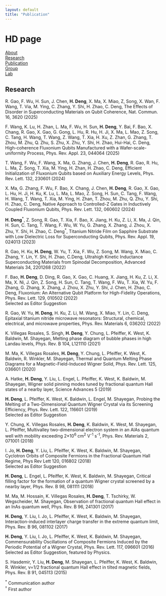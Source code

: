 ```yaml
---
layout: default
title: "Publication"
---
```


# HD page

[About](\index)  
[Research](\research)  
[Publication](\publication)  
[Group](\group)  
[Lab](\lab)

## Research

R. Gao, F. Wu, H. Sun, J. Chen, **H. Deng**, X. Ma, X. Miao, Z, Song, X. Wan, F. Wang, T. Via, M. Ying, C. Zhang, Y. Shi, H. Zhao, C. Deng, The Effects of Disorder in Superconducting Materials on Qubit Coherence, Nat. Commun. 16, 3620 (2025)

F. Wang, K. Lu, H. Zhan, L. Ma, F. Wu, H. Sun, **H. Deng**, Y. Bai, F. Bao, X. Chang, R. Gao, X. Gao, G. Gong, L. Hu, R. Hu, H. Ji, X. Ma, L. Mao, Z. Song, C. Tang, H. Wang, T. Wang, Z. Wang, T. Xia, H. Xu, Z. Zhan, G. Zhang, T. Zhou, M. Zhu, Q. Zhu, S. Zhu, X. Zhu, Y. Shi, H. Zhao, Hui-Hai, C. Deng, High-coherence Fluxonium Qubits Manufactured with a Wafer-scale-uniformity Process, Phys. Rev. Appl. 23, 044064 (2025)

T. Wang, F. Wu, F. Wang, X. Ma, G. Zhang, J. Chen, **H. Deng**, R. Gao, R. Hu, L. Ma, Z. Song, T. Xia, M. Ying, H. Zhan, H. Zhao, C. Deng, Efficient Initialization of Fluxonium Qubits based on Auxiliary Energy Levels, Phys. Rev. Lett. 132, 230601 (2024)

X. Ma, G. Zhang, F. Wu, F. Bao, X. Chang, J. Chen, **H. Deng**, R. Gao, X. Gao, L. Hu, H. Ji, H. Ku, K. Lu, L. Ma, L. Mao, Z. Song, H. Sun, C. Tang, F. Wang, H. Wang, T. Wang, T. Xia, M. Ying, H. Zhan, T. Zhou, M. Zhu, Q. Zhu, Y. Shi, H. Zhao, C. Deng, Native Approach to Controlled-Z Gates in Inductively Coupled Fluxonium Qubits, Phys. Rev. Lett. 132, 060602 (2024)

**H. Deng**<sup>\*</sup>, Z. Song, R. Gao, T. Xia, F. Bao, X. Jiang, H. Ku, Z. Li, X. Ma, J. Qin, H. Sun, C. Tang, T. Wang, F. Wu, W. Yu, G. Zhang, X. Zhang, J. Zhou, X. Zhu, Y. Shi, H. Zhao, C. Deng<sup>\*</sup>, Titanium Nitride Film on Sapphire Substrate with Low Dielectric Loss for Superconducting Qubits, Phys. Rev. Appl. 19, 024013 (2023)

R. Gao, H. Ku, **H. Deng**, W. Yu, T. Xia, F. Wu, Z. Song, M. Wang, X. Miao, C. Zhang, Y. Lin, Y. Shi, H. Zhao, C.Deng, Ultrahigh Kinetic Inductance Superconducting Materials from Spinodal Decomposition, Advanced Materials 34, 2201268 (2022)

F. Bao, **H. Deng**, D. Ding, R. Gao, X. Gao, C. Huang, X. Jiang, H. Ku, Z. Li, X. Ma, X. Ni, J. Qin, Z. Song, H. Sun, C. Tang, T. Wang, F. Wu, T. Xia, W. Yu, F. Zhang, G. Zhang, X. Zhang, J. Zhou, X. Zhu, Y. Shi, J. Chen, H. Zhao, C. Deng, Fluxonium: An Alternative Qubit Platform for High-Fidelity Operations, Phys. Rev. Lett. 129, 010502 (2022)  
Selected as Editor Suggestion

R. Gao, W. Yu, **H. Deng**, H. Ku, Z. Li, M. Wang, X. Miao, Y. Lin, C. Deng, Epitaxial titanium nitride microwave resonators: Structural, chemical, electrical, and microwave properties, Phys. Rev. Materials 6, 036202 (2022)

K. Villegas Rosales, S. Singh, **H. Deng**, Y. Chung, L. Pfeiffer, K. West, K. Baldwin, M. Shayegan, Melting phase diagram of bubble phases in high Landau levels, Phys. Rev. B 104, L121110 (2021)

M. Ma, K. Villegas Rosales, **H. Deng**, Y. Chung, L. Pfeiffer, K. West, K. Baldwin, R. Winkler, M. Shayegan, Thermal and Quantum Melting Phase Diagrams for a Magnetic-Field-Induced Wigner Solid, Phys. Rev. Lett. 125, 036601 (2020)

A. Hatke, **H. Deng**, Y. Liu, L. Engel, L. Pfeiffer, K. West, K. Baldwin, M. Shayegan, Wigner solid pinning modes tuned by fractional quantum Hall states of a nearby layer, Science Advances 5 (2019)

**H. Deng**, L. Pfeiffer, K. West, K. Baldwin, L. Engel, M. Shayegan, Probing the Melting of a Two-Dimensional Quantum Wigner Crystal via its Screening Efficiency, Phys. Rev. Lett. 122, 116601 (2019)  
Selected as Editor Suggestion

Y. Chung, K. Villegas Rosales, **H. Deng**, K. Baldwin, K. West, M. Shayegan, L. Pfeiffer, Multivalley two-dimensional electron system in an AlAs quantum well with mobility exceeding 2×10<sup>6</sup> cm<sup>2</sup> V<sup>-1</sup> s<sup>-1</sup>, Phys. Rev. Materials 2, 071001 (2018)

I. Jo, **H. Deng**, Y. Liu, L. Pfeiffer, K. West, K. Baldwin, M. Shayegan, Cyclotron Orbits of Composite Fermions in the Fractional Quantum Hall Regime, Phys Rev Lett 120, 016802 (2018)  
Selected as Editor Suggestion

**H. Deng**, L. Engel, L. Pfeiffer, K. West, K. Baldwin, M. Shayegan, Critical filling factor for the formation of a quantum Wigner crystal screened by a nearby layer, Phys. Rev. B 98, 081111 (2018)

M. Ma, M. Hossain, K. Villegas Rosales, **H. Deng**, T. Tschirky, W. Wegscheider, M. Shayegan, Observation of fractional quantum Hall effect in an InAs quantum well, Phys. Rev. B 96, 241301 (2017)

**H. Deng**, Y. Liu, I. Jo, L. Pfeiffer, K. West, K. Baldwin, M. Shayegan, Interaction-induced interlayer charge transfer in the extreme quantum limit, Phys. Rev. B 96, 081102 (2017)

**H. Deng**, Y. Liu, I. Jo, L. Pfeiffer, K. West, K. Baldwin, M. Shayegan, Commensurability Oscillations of Composite Fermions Induced by the Periodic Potential of a Wigner Crystal, Phys. Rev. Lett. 117, 096601 (2016)  
Selected as Editor Suggestion, featured by Physics.

S. Hasdemir, Y. Liu, **H. Deng**, M. Shayegan, L. Pfeiffer, K. West, K. Baldwin, R. Winkler, ν=1/2 fractional quantum Hall effect in tilted magnetic fields, Phys. Rev. B 91, 045113 (2015)

<sup>\*</sup> Communication author  
<sup>†</sup> First author
